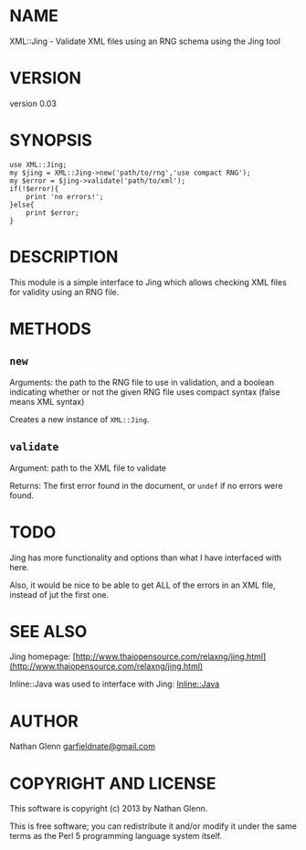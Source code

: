 # NAME

XML::Jing - Validate XML files using an RNG schema using the Jing tool

# VERSION

version 0.03

# SYNOPSIS

	use XML::Jing;
	my $jing = XML::Jing->new('path/to/rng','use compact RNG');
	my $error = $jing->validate('path/to/xml');
	if(!$error){
		print 'no errors!';
	}else{
		print $error;
	}

# DESCRIPTION

This module is a simple interface to Jing which allows checking XML files for validity using an RNG file.

# METHODS

## `new`

Arguments: the path to the RNG file to use in validation, and a boolean indicating whether or not the given
RNG file uses compact syntax (false means XML syntax)

Creates a new instance of `XML::Jing`.

## `validate`

Argument: path to the XML file to validate

Returns: The first error found in the document, or `undef` if no errors were found.

# TODO

Jing has more functionality and options than what I have interfaced with here.

Also, it would be nice to be able to get ALL of the errors in an XML file, instead of jut the first one.

# SEE ALSO

Jing homepage: [http://www.thaiopensource.com/relaxng/jing.html](http://www.thaiopensource.com/relaxng/jing.html)

Inline::Java was used to interface with Jing: [Inline::Java](http://search.cpan.org/perldoc?Inline::Java)

# AUTHOR

Nathan Glenn <garfieldnate@gmail.com>

# COPYRIGHT AND LICENSE

This software is copyright (c) 2013 by Nathan Glenn.

This is free software; you can redistribute it and/or modify it under
the same terms as the Perl 5 programming language system itself.
